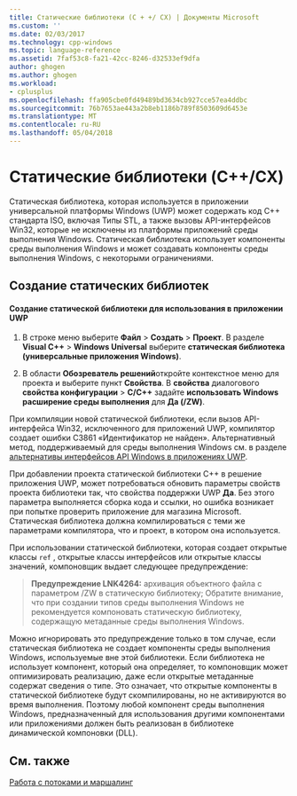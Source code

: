 ```yaml
---
title: Статические библиотеки (C + +/ CX) | Документы Microsoft
ms.custom: ''
ms.date: 02/03/2017
ms.technology: cpp-windows
ms.topic: language-reference
ms.assetid: 7faf53c8-fa21-42cc-8246-d32533ef9dfa
author: ghogen
ms.author: ghogen
ms.workload:
- cplusplus
ms.openlocfilehash: ffa905cbe0fd49489bd3634cb927cce57ea4ddbc
ms.sourcegitcommit: 76b7653ae443a2b8eb1186b789f8503609d6453e
ms.translationtype: MT
ms.contentlocale: ru-RU
ms.lasthandoff: 05/04/2018
---
```

# <a name="static-libraries-ccx"></a>Статические библиотеки (C++/CX)
Статическая библиотека, которая используется в приложении универсальной платформы Windows (UWP) может содержать код C++ стандарта ISO, включая Типы STL, а также вызовы API-интерфейсов Win32, которые не исключены из платформы приложений среды выполнения Windows. Статическая библиотека использует компоненты среды выполнения Windows и может создавать компоненты среды выполнения Windows, с некоторыми ограничениями.  
  
## <a name="creating-static-libraries"></a>Создание статических библиотек  
  
#### <a name="to-create-a-static-library-for-use-in-a-uwp-app"></a>Создание статической библиотеки для использования в приложении UWP  
  
1.  В строке меню выберите **Файл** > **Создать** > **Проект**. В разделе **Visual C++** > **Windows Universal** выберите **статическая библиотека (универсальные приложения Windows)**.  
  
2.  В области **Обозреватель решений**откройте контекстное меню для проекта и выберите пункт **Свойства**. В **свойства** диалогового **свойства конфигурации** > **C/C++** задайте **использовать Windows расширение среды выполнения** для **Да (/ZW)**.  
  
 При компиляции новой статической библиотеки, если вызов API-интерфейса Win32, исключенного для приложений UWP, компилятор создает ошибки C3861 «Идентификатор не найден». Альтернативный метод, поддерживаемый для среды выполнения Windows см. в разделе [альтернативы интерфейсов API Windows в приложениях UWP](/uwp/win32-and-com/alternatives-to-windows-apis-uwp).  
  
 При добавлении проекта статической библиотеки C++ в решение приложения UWP, может потребоваться обновить параметры свойств проекта библиотеки так, что свойства поддержки UWP **Да**. Без этого параметра выполняется сборка кода и ссылки, но ошибка возникает при попытке проверить приложение для магазина Microsoft. Статическая библиотека должна компилироваться с теми же параметрами компилятора, что и проект, в котором она используется.  
  
 При использовании статической библиотеки, которая создает открытые классы `ref` , открытые классы интерфейсов или открытые классы значений, компоновщик выдает следующее предупреждение:  
  
> **Предупреждение LNK4264:** архивация объектного файла с параметром /ZW в статическую библиотеку; Обратите внимание, что при создании типов среды выполнения Windows не рекомендуется компоновать статическую библиотеку, содержащую метаданные среды выполнения Windows.  
  
 Можно игнорировать это предупреждение только в том случае, если статическая библиотека не создает компоненты среды выполнения Windows, используемые вне этой библиотеки. Если библиотека не использует компонент, который она определяет, то компоновщик может оптимизировать реализацию, даже если открытые метаданные содержат сведения о типе. Это означает, что открытые компоненты в статической библиотеке будут скомпилированы, но не активируются во время выполнения. Поэтому любой компонент среды выполнения Windows, предназначенный для использования другими компонентами или приложениями должен быть реализован в библиотеке динамической компоновки (DLL).  
  
## <a name="see-also"></a>См. также  
 [Работа с потоками и маршалинг](../cppcx/threading-and-marshaling-c-cx.md)